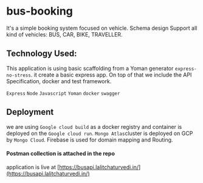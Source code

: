# bus-booking

It's a simple booking system focused on vehicle. Schema design Support all kind of vehicles: BUS, CAR, BIKE, TRAVELLER.

## Technology Used:

This application is using basic scaffolding from a Yoman generator `express-no-stress`. it create a basic express app.
On top of that we include the API Specification, docker and test framework. 

`Express`
`Node`
`Javascript`
`Yoman`
`docker`
`swagger`


## Deployment

we are using `Google cloud build` as a docker registry and container is deployed on the `Google cloud run`. `Mongo Atlas`cluster is deployed on GCP by `Mongo Cloud`. Firebase is used for domain mapping and Routing.

#### Postman collection is attached in the repo

application is live at [https://busapi.lalitchaturvedi.in/](https://busapi.lalitchaturvedi.in/)

